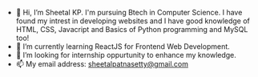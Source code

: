 - 👋 Hi, I’m Sheetal KP. I'm pursuing Btech in Computer Science. I have found my intrest in developing websites and I have good knowledge of HTML, CSS, Javacript and Basics of Python programming and MySQL too!
- 🌱 I’m currently learning ReactJS for Frontend Web Development.
- 👀 I’m looking for internship oppurtunity to enhance my knowledge.
- 📫 My email address: sheetalpatnasetty@gmail.com

<!---
Sheetal-Patnasetty/Sheetal-Patnasetty is a ✨ special ✨ repository because its `README.md` (this file) appears on your GitHub profile.
You can click the Preview link to take a look at your changes.
--->
